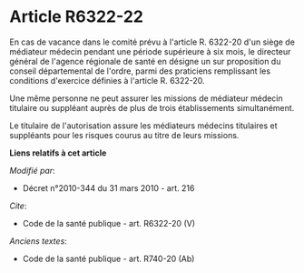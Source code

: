 # Article R6322-22

En cas de vacance dans le comité prévu à l'article R. 6322-20 d'un siège de médiateur médecin pendant une période supérieure
à six mois, le directeur général de l'agence régionale de santé en désigne un sur proposition du conseil départemental de
l'ordre, parmi des praticiens remplissant les conditions d'exercice définies à l'article R. 6322-20. 

Une même personne ne peut assurer les missions de médiateur médecin titulaire ou suppléant auprès de plus de trois
établissements simultanément. 

Le titulaire de l'autorisation assure les médiateurs médecins titulaires et suppléants pour les risques courus au titre de
leurs missions.

**Liens relatifs à cet article**

_Modifié par_:

  - Décret n°2010-344 du 31 mars 2010 - art. 216

_Cite_:

  - Code de la santé publique - art. R6322-20 (V)

_Anciens textes_:

  - Code de la santé publique - art. R740-20 (Ab)
